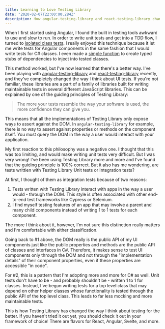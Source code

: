 ```yaml
---
title: Learning to Love Testing Library
date: "2020-02-07T22:00:00.284Z"
description: How angular-testing-library and react-testing-library changed the way I think about UI tests.
---
```


When I first started using Angular, I found the built in testing tools awkward to use and slow to run.
In order to write unit tests and get into a TDD flow, I turned to
[isolated class tests](https://angular.io/guide/testing#component-class-testing). I really enjoyed this technique
because it let me write tests for Angular components in the same fashion that I would write tests for C# classes.
I even made a [simple function](https://medium.com/@john_oerter/simple-typescript-stubs-5bc9fdf0b808) to create typed
stubs of dependencies to inject into tested classes.

This method worked, but I've now learned that there's a better way. I've been playing with [angular-testing-library](https://testing-library.com/docs/react-testing-library/intro)
and [react-testing-library](https://testing-library.com/docs/angular-testing-library/intro) recently, and they've completely changed the way I think about UI tests. If you're not familiar, these libraries are a part of a family of
libraries built for writing maintainable tests in several different JavaScript libraries. This can be explained by one of the guiding principles
of Testing Library:

> The more your tests resemble the way your software is used, the more confidence they can give you.

This means that all the implementations of Testing Library
only expose ways to assert against the DOM. In `angular-testing-library` for example, there is no way to assert against properties or methods
on the component itself. You must query the DOM in the way a user would interact with your application.

My first reaction to this philosophy was a negative one. I thought that this was too limiting, and would make writing unit tests very difficult.
But I was very wrong! I've been using Testing Library more and more and I've found that the guiding principle is 100% correct. But it also has me
wondering, are tests writtien with Testing Library Unit tests or Integration tests?

At first, I thought of them as integration tests because of two reasons:

1. Tests written with Testing Library interact with apps in the way a user would - through the DOM. This style is often associated with other
   end-to-end test frameworks like Cypress or Selenium.
2. I find myself testing features of an app that may involve a parent and many child components instead of writing 1 to 1 tests for each component.

The more I think about it, however, I'm not sure this distinction really matters and I'm comfortable with either classification.

Going back to #1 above, the DOM really is the public API of my UI components just like the public properties and methods are the public API of
classes and interfaces in C#. Therefore, it makes sense to test UI components only through the DOM and not through the "implementation details" of
their component properties, even if these properties are accessible "in code".

For #2, this is a pattern that I'm adopting more and more for C# as well. Unit tests don't have to be - and probably shouldn't be - written
1 to 1 for classes. Instead, I've begun writing tests for a top level class that may depend on other helper classes whose functionality is tested
through the public API of the top level class. This leads to far less mocking and more maintainable tests.

This is how Testing Library has changed the way I think about testing for the better. If you haven't tried it out yet, you should check it out in
your framework of choice! There are flavors for React, Angular, Svelte, and more.
